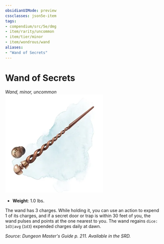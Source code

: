 ```yaml
---
obsidianUIMode: preview
cssclasses: json5e-item
tags:
- compendium/src/5e/dmg
- item/rarity/uncommon
- item/tier/minor
- item/wondrous/wand
aliases: 
- "Wand of Secrets"
---
```

# Wand of Secrets
*Wand, minor, uncommon*  
![](4-Resources/Compendium/items/img/wand-of-secrets.webp#right)  

- **Weight**: 1.0 lbs.

The wand has 3 charges. While holding it, you can use an action to expend 1 of its charges, and if a secret door or trap is within 30 feet of you, the wand pulses and points at the one nearest to you. The wand regains `dice: 1d3|avg` (`1d3`) expended charges daily at dawn.

*Source: Dungeon Master's Guide p. 211. Available in the SRD.*